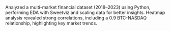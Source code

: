 Analyzed a multi-market financial dataset (2018–2023) using Python, performing EDA with Sweetviz and scaling data for better insights. Heatmap analysis revealed strong correlations, including a 0.9 BTC-NASDAQ relationship, highlighting key market trends.

